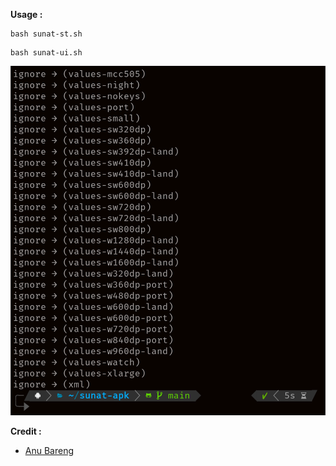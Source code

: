 **Usage :**
```
bash sunat-st.sh
```
```
bash sunat-ui.sh
```

![SS](https://github.com/donydaily/sunat-apk/blob/main/images/ScreenShot.png)




**Credit :**
+ [Anu Bareng](https://t.me/anubareng)
